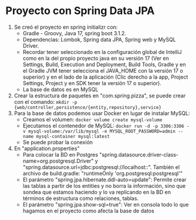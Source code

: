 # Proyecto con Spring Data JPA
1. Se creó el proyecto en spring initializr con:
   - Gradle - Groovy, Java 17, spring boot 3.1.2.
   - Dependencias: Lombok, Spring data JPA, Spring web y MySQL Driver.
   - Recordar tener seleccionado en la configuración global de IntelliJ como en la del propio proyecto java en su versión 17 (Ver en Settings, Build, Execution and Deployment, Build Tools, Gradle y en el Gradle JVM tener selecciona el JAVA_HOME con la versión 17 o superior) y en el lado de la aplicación (Clic derecho a la app, Project Settings, Project y en SDK tener la versión 17 o superior).
   - La base de datos es en MySQL
2. Crear la estructura de paquetes en "com.spring.pizza", se puede crear con el comando: `mkdir -p {web/controller,persistence/{entity,repository},service}`
3. Para la base de datos podemos usar Docker en lugar de instalar MySQL:
   - Creamos el volumen: `docker volume create mysql-volume`
   - Ejecutamos el contenedor de MySQL: `docker run -d -p 3306:3306 -v mysql-volume:/var/lib/mysql -e MYSQL_ROOT_PASSWORD=admin --name mysql-container mysql:latest`
   - Se puede probar la conexión
4. En "application.properties"
   - Para colocar la BD en Postgres "spring.datasource.driver-class-name=org.postgresql.Driver" y "spring.datasource.url=jdbc:postgresql://localhost:<port>:<NombreDeBaseDeDatos>". También el archivo de build.gradle: "runtimeOnly 'org.postgresql:postgresql'"
   - El parámetro "spring.jpa.hibernate.ddl-auto=update": Permite crear las tablas a partir de los entities y no borra la información, sino que sondea que estamos haciendo y lo va replicando en la BD en términos de estructura como relaciones, tablas.
   - El parámetro "spring.jpa.show-sql=true": Ver en consola todo lo que hagamos en el proyecto como afecta la base de datos

